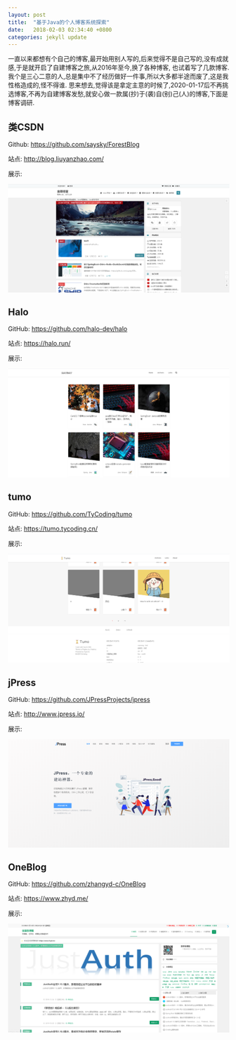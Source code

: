 ```yaml
---
layout: post
title:  "基于Java的个人博客系统探索"
date:   2018-02-03 02:34:40 +0800
categories: jekyll update
---
```

一直以来都想有个自己的博客,最开始用别人写的,后来觉得不是自己写的,没有成就感,于是就开启了自建博客之旅,从2016年至今,换了各种博客, 也试着写了几款博客. 我个是三心二意的人,总是集中不了经历做好一件事,所以大多都半途而废了,这是我性格造成的,怪不得谁. 思来想去,觉得该是拿定主意的时候了,2020-01-17后不再挑选博客,不再为自建博客发愁,就安心做一款属(抄)于(袭)自(别)己(人)的博客,下面是博客调研.

## 类CSDN
Github: https://github.com/saysky/ForestBlog

站点: http://blog.liuyanzhao.com/

展示:

![ForestBlog](/assets/1.png)



## Halo

GitHub: https://github.com/halo-dev/halo

站点: https://halo.run/

展示:

![halo](/assets/2.png)





## tumo

GitHub: https://github.com/TyCoding/tumo

站点: https://tumo.tycoding.cn/

展示:

![tumo](/assets/3.png)



## jPress

GitHub: https://github.com/JPressProjects/jpress

站点: http://www.jpress.io/

展示:

![jpress](/assets/4.png)



## OneBlog

GitHub: https://github.com/zhangyd-c/OneBlog

站点: https://www.zhyd.me/

展示:

![OneBlog](/assets/5.png)